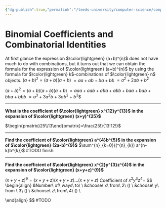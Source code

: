 ```yaml
---
{"dg-publish":true,"permalink":"/leeds-university/computer-science/compulsory-modules/discrete-mathematics/combinatorics/1-3/"}
---
```


# Binomial Coefficients and Combinatorial Identities
At first glance the expression $\color{lightgreen} (a+b)^{n}$ does not have much to do with combinations, but it turns out that we can obtain the formula for the expression of $\color{lightgreen} (a+b)^{n}$ by using the formula for $\color{lightgreen} k$-combinations of $\color{lightgreen} n$ objects.
$(a+b)^{2} = (a+b)(a+b)$
$= aa + ab + ba + bb$
$= a^{2}+ 2ab + b^{2}$

$(a+b)^{2} = (a+b)(a+b)(a+b)$
$= aaa + aab + aba + abb + baa + bab + bba + bbb$
$= a^{3} + 3a^{2}b + 3ab^{2} + b^{3}$$

---
**What is the coefficient of $\color{lightgreen} x^{12}y^{13}$ in the expansion of $\color{lightgreen} (x+y)^{25}$**

$\begin{pmatrix}25\\13\end{pmatrix}=\frac{25!}{13!12!}$

---
**Find the coefficient of $\color{lightgreen} a^{4}b^{5}$ in the expansion of $\color{lightgreen} (2a-b)^{9}$**
$\sum^{n}_{k=0}{(^{n}_{k}) a^{n-k}b^{k}}$
#TODO finish

---
**Find the coefficient of $\color{lightgreen} x^{2}y^{3}z^{4}$ in the expansion of $\color{lightgreen} (x+y+z)^{9}$**

$(x+y+z)^{9}=(x+y+z)(x+y+z)\dots(x+y+z)$
Coefficient of $x^{2}y^{3}z^{4}=$ 
$$
\begin{align}
&Number\ of\ ways\ to\ \\
&choose\ x\ from\ 2\ () \\
&choose\ y\ from \ 3\ () \\
&choose\ z\ from\ 4\ () \\

\end{align}
$$
#TODO 
